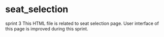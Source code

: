 # seat_selection
sprint 3
This HTML file is related to seat selection page. User interface of this page is improved during this sprint.
